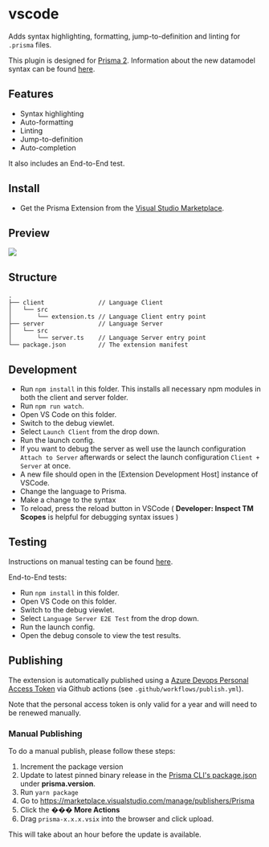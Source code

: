 # vscode

Adds syntax highlighting, formatting, jump-to-definition and linting for `.prisma` files.

This plugin is designed for [Prisma 2](https://www.prisma.io/blog/announcing-prisma-2-zq1s745db8i5). Information about the new datamodel syntax can be found [here](https://github.com/prisma/prisma2/blob/master/docs/data-modeling.md).

## Features

- Syntax highlighting
- Auto-formatting
- Linting
- Jump-to-definition
- Auto-completion

It also includes an End-to-End test.

## Install

- Get the Prisma Extension from the [Visual Studio Marketplace](https://marketplace.visualstudio.com/items?itemName=Prisma.prisma).

## Preview

![](https://imgur.com/HbufPo6.png)

## Structure

```
.
├── client               // Language Client
│   └── src
│       └── extension.ts // Language Client entry point
├── server               // Language Server
│   └── src
│       └── server.ts    // Language Server entry point
└── package.json         // The extension manifest
```

## Development

- Run `npm install` in this folder. This installs all necessary npm modules in both the client and server folder.
- Run `npm run watch`.
- Open VS Code on this folder.
- Switch to the debug viewlet.
- Select `Launch Client` from the drop down.
- Run the launch config.
- If you want to debug the server as well use the launch configuration `Attach to Server` afterwards or select the launch configuration `Client + Server` at once.
- A new file should open in the [Extension Development Host] instance of VSCode.
- Change the language to Prisma.
- Make a change to the syntax
- To reload, press the reload button in VSCode ( **Developer: Inspect TM Scopes** is helpful for debugging syntax issues )

## Testing

Instructions on manual testing can be found [here](TESTING.md).

End-to-End tests:

- Run `npm install` in this folder.
- Open VS Code on this folder.
- Switch to the debug viewlet.
- Select `Language Server E2E Test` from the drop down.
- Run the launch config.
- Open the debug console to view the test results.

## Publishing

The extension is automatically published using a [Azure Devops Personal Access Token](https://code.visualstudio.com/api/working-with-extensions/publishing-extension#get-a-personal-access-token) via Github actions (see `.github/workflows/publish.yml`).

Note that the personal access token is only valid for a year and will need to be renewed manually.

### Manual Publishing

To do a manual publish, please follow these steps:

1. Increment the package version
2. Update to latest pinned binary release in the [Prisma CLI's package.json](https://github.com/prisma/prisma2/blob/master/cli/prisma2/package.json) under **prisma.version**.
3. Run `yarn package`
4. Go to https://marketplace.visualstudio.com/manage/publishers/Prisma
5. Click the **��� More Actions**
6. Drag `prisma-x.x.x.vsix` into the browser and click upload.

This will take about an hour before the update is available.
